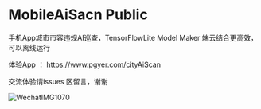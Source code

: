 # MobileAiSacn Public
手机App城市市容违规AI巡查，TensorFlowLite Model Maker
端云结合更高效，可以离线运行

体验App ： https://www.pgyer.com/cityAiScan

交流体验请issues 区留言，谢谢

![WechatIMG1070](https://github.com/AnyLifeZLB/MobileAiSacn/assets/15169396/6ffca6c8-b1d4-4e76-a1e9-93e0eda05644)
